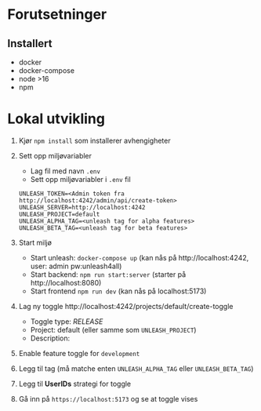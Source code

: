 # Forutsetninger

## Installert

- docker
- docker-compose
- node >16
- npm

# Lokal utvikling

1. Kjør `npm install` som installerer avhengigheter
1. Sett opp miljøvariabler

   - Lag fil med navn `.env`
   - Sett opp miljøvariabler i `.env` fil

   ```env
   UNLEASH_TOKEN=<Admin token fra http://localhost:4242/admin/api/create-token>
   UNLEASH_SERVER=http://localhost:4242
   UNLEASH_PROJECT=default
   UNLEASH_ALPHA_TAG=<unleash tag for alpha features>
   UNLEASH_BETA_TAG=<unleash tag for beta features>
   ```

1. Start miljø

   - Start unleash: `docker-compose up` (kan nås på http://localhost:4242, user: admin pw:unleash4all)
   - Start backend: `npm run start:server` (starter på http://localhost:8080)
   - Start frontend `npm run dev` (kan nås på localhost:5173)

1. Lag ny toggle http://localhost:4242/projects/default/create-toggle
   - Toggle type: _RELEASE_
   - Project: default (eller samme som `UNLEASH_PROJECT`)
   - Description: <Det som skal vises til brukeren>
1. Enable feature toggle for `development`
1. Legg til tag (må matche enten `UNLEASH_ALPHA_TAG` eller `UNLEASH_BETA_TAG`)
1. Legg til **UserIDs** strategi for toggle
1. Gå inn på `https://localhost:5173` og se at toggle vises

